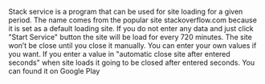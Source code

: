 Stack service is a program that can be used for site loading for a given period. The name comes from the popular site stackoverflow.com because it is set as a default loading site. If you do not enter any data and just click "Start Service" button the site will be load for every 720 minutes. The site won’t be close until you close it manually. You can enter your own values if you want. If you enter a value in "automatic close site after entered seconds" when site loads it going to be closed after entered seconds. You can found it on Google Play
